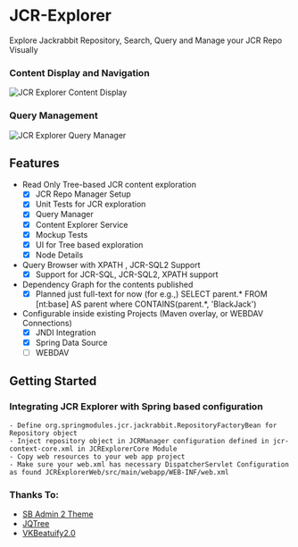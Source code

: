 JCR-Explorer
============

Explore Jackrabbit Repository, Search, Query and Manage your JCR Repo Visually

### Content Display and Navigation
![JCR Explorer Content Display](https://github.com/mehmoodz/jcr-explorer/raw/master/1.png)

### Query Management
![JCR Explorer Query Manager](https://github.com/mehmoodz/jcr-explorer/raw/master/2.png)


## Features

* Read Only Tree-based JCR content exploration
	- [X] JCR Repo Manager Setup
	- [X] Unit Tests for JCR exploration
	- [X] Query Manager
	- [X] Content Explorer Service
	- [X] Mockup Tests
	- [X] UI for Tree based exploration
	- [X] Node Details
* Query Browser with XPATH , JCR-SQL2 Support
    - [X] Support for JCR-SQL, JCR-SQL2, XPATH support 
* Dependency Graph for the contents published
    - [X] Planned just full-text for now (for e.g.,) SELECT parent.*  FROM [nt:base] AS parent  where CONTAINS(parent.*, 'BlackJack')
		
* Configurable inside existing Projects (Maven overlay, or WEBDAV Connections)
	- [X] JNDI Integration
	- [X] Spring Data Source
	- [ ] WEBDAV

## Getting Started

### Integrating JCR Explorer with Spring based configuration
	
	- Define org.springmodules.jcr.jackrabbit.RepositoryFactoryBean for Repository object
	- Inject repository object in JCRManager configuration defined in jcr-context-core.xml in JCRExplorerCore Module
	- Copy web resources to your web app project
	- Make sure your web.xml has necessary DispatcherServlet Configuration as found JCRExplorerWeb/src/main/webapp/WEB-INF/web.xml

### Thanks To:
 - [SB Admin 2 Theme](http://startbootstrap.com/sb-admin-v2)
 - [JQTree](http://mbraak.github.io/)
 - [VKBeatuify2.0](http://code.google.com/p/vkbeautify/)
 
